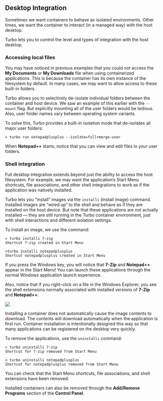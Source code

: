 ## Desktop Integration

Sometimes we want containers to behave as isolated environments. Other times, we want the container to interact (in a managed way) with the host desktop.

Turbo lets you to control the level and types of integration with the host desktop.

### Accessing local files

You may have noticed in previous examples that you could not access the **My Documents** or **My Downloads** file when using containerized applications. This is because the container has its own instance of the filesystem by default. In many cases, we may want to allow access to these built-in folders.

Turbo allows you to selectively de-isolate individual folders between the container and host device. We saw an example of this earlier with the `--mount` flag. But explicitly mounting all of the user folders would be tedious. Also, user folder names vary between operating system variants.

To solve this, Turbo provides a built-in isolation mode that de-isolates all major user folders:

```
> turbo run notepadplusplus --isolate=full+merge-user
```

When **Notepad++** starts, notice that you can view and edit files in your user folders.

### Shell integration

Full desktop integration extends beyond just the ability to access the host filesystem. For example, we may want the application’s Start Menu shortcuts, file associations, and other shell integrations to work as if the application was natively installed.

Turbo lets you “install” images via the `installi` (install image) command. Installed images are “wired up” to the shell and behave as if they are installed on the host device. But note that these applications are not actually installed — they are still running in the Turbo container environment, just with shell interactions and different isolation settings.

To install an image, we use the command:

```
> turbo installi 7-zip
Shortcut 7-zip created in Start Menu

>turbo installi notepadplusplus
Shortcut notepadplusplus created in Start Menu
```

If you press the Windows key, you will notice that **7-Zip** and **Notepad++** appear in the Start Menu! You can launch these applications through the normal Windows application launch experience.

Also, notice that if you right-click on a file in the Windows Explorer, you see the shell extensions normally associated with installed versions of **7-Zip** and **Notepad++**:

![](/docs/getting_started/administrators/turboextension.png)

Installing a container does not automatically cause the image contents to download. The contents will download automatically when the application is first run. Container installation is intentionally designed this way so that many applications can be registered on the desktop very quickly.

To remove the applications, use the `uninstalli` command:

```
> turbo uninstalli 7-zip
Shortcut for 7-zip removed from Start Menu

> turbo uninstalli notepadplusplus
Shortcut for notepadplusplus removed from Start Menu
```

You can check that the Start Menu shortcuts, file associations, and shell extensions have been removed.

Installed containers can also be removed through the **Add/Remove Programs** section of the **Control Panel**.